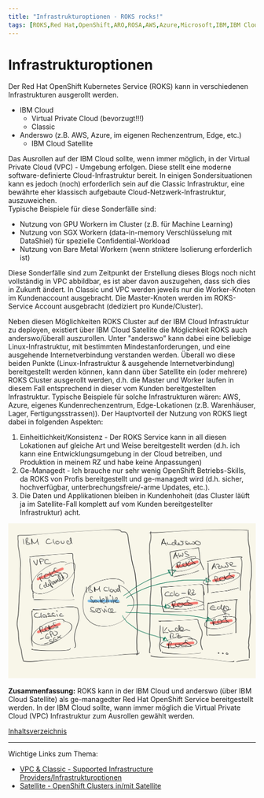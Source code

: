 ```yaml
---
title: "Infrastrukturoptionen - ROKS rocks!"
tags: [ROKS,Red Hat,OpenShift,ARO,ROSA,AWS,Azure,Microsoft,IBM,IBM Cloud,Architektur,Architecture,Satellite,Cloud Satellite,IBM Cloud Satellite,Virtual Private Cloud,VPC,Classic,Infrastructure,Infrastruktur]
---
```


# Infrastrukturoptionen

Der Red Hat OpenShift Kubernetes Service (ROKS) kann in verschiedenen Infrastrukturen ausgerollt werden.
- IBM Cloud
  - Virtual Private Cloud (bevorzugt!!!)
  - Classic
- Anderswo (z.B. AWS, Azure, im eigenen Rechenzentrum, Edge, etc.)
  - IBM Cloud Satellite

Das Ausrollen auf der IBM Cloud sollte, wenn immer möglich, in der Virtual Private Cloud (VPC) - Umgebung erfolgen. Diese stellt eine moderne software-definierte Cloud-Infrastruktur bereit. 
In einigen Sondersituationen kann es jedoch (noch) erforderlich sein auf die Classic Infrastruktur, eine bewährte eher klassisch aufgebaute Cloud-Netzwerk-Infrastruktur, auszuweichen.<br/> 
Typische Beispiele für diese Sonderfälle sind:
- Nutzung von GPU Workern im Cluster (z.B. für Machine Learning)
- Nutzung von SGX Workern (data-in-memory Verschlüsselung mit DataShiel) für spezielle Confidential-Workload
- Nutzung von Bare Metal Workern (wenn striktere Isolierung erforderlich ist)

Diese Sonderfälle sind zum Zeitpunkt der Erstellung dieses Blogs noch nicht vollständig in VPC abbildbar, es ist aber davon auszugehen, dass sich dies in Zukunft ändert. 
In Classic und VPC werden jeweils nur die Worker-Knoten im Kundenaccount ausgebracht. Die Master-Knoten werden im ROKS-Service Account ausgebracht (dediziert pro Kunde/Cluster).

Neben diesen Möglichkeiten ROKS Cluster auf der IBM Cloud Infrastruktur zu deployen, existiert über IBM Cloud Satellite die Möglichkeit ROKS auch anderswo/überall auszurollen.
Unter "anderswo" kann dabei eine beliebige Linux-Infrastruktur, mit bestimmten Mindestanforderungen, und eine ausgehende Internetverbindung verstanden werden. 
Überall wo diese beiden Punkte (Linux-Infrastruktur & ausgehende Internetverbindung) bereitgestellt werden können, kann dann über Satellite ein (oder mehrere) ROKS Cluster ausgerollt werden, d.h. die Master und Worker laufen in diesem Fall entsprechend in dieser vom Kunden bereitgestellten Infrastruktur.
Typische Beispiele für solche Infrastrukturen wären: AWS, Azure, eigenes Kundenrechenzentrum, Edge-Lokationen (z.B. Warenhäuser, Lager, Fertigungsstrassen)). 
Der Hauptvorteil der Nutzung von ROKS liegt dabei in folgenden Aspekten:
1. Einheitlichkeit/Konsistenz - Der ROKS Service kann in all diesen Lokationen auf gleiche Art und Weise bereitgestellt werden (d.h. ich kann eine Entwicklungsumgebung in der Cloud betreiben, und Produktion in meinem RZ und habe keine Anpassungen)
2. Ge-Managedt - Ich brauche nur sehr wenig OpenShift Betriebs-Skills, da ROKS von Profis bereitgestellt und ge-managedt wird (d.h. sicher, hochverfügbar, unterbrechungsfreie/-arme Updates, etc.).
3. Die Daten und Applikationen bleiben in Kundenhoheit (das Cluster läüft ja im Satellite-Fall komplett auf vom Kunden bereitgestellter Infrastruktur)
acht.

![ROKS Infrastrukturoptionen](./images/roksinfra.jpg)

**Zusammenfassung:** ROKS kann in der IBM Cloud und anderswo (über IBM Cloud Satellite) als ge-managedter Red Hat OpenShift Service bereitgestellt werden. In der IBM Cloud sollte, wann immer möglich die Virtual Private Cloud (VPC) Infrastruktur zum Ausrollen gewählt werden. 

[Inhaltsverzeichnis](./README.md) 

<hr/>

Wichtige Links zum Thema:
- [VPC & Classic - Supported Infrastructure Providers/Infrastrukturoptionen](https://cloud.ibm.com/docs/openshift?topic=openshift-infrastructure_providers)
- [Satellite - OpenShift Clusters in/mit Satellite](https://cloud.ibm.com/docs/openshift?topic=openshift-satellite-clusters)
